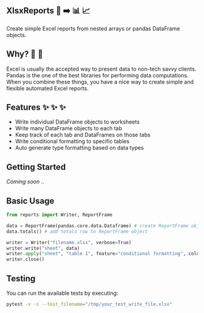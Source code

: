 ## XlsxReports  🐼 ➡️ 📊 📈

Create simple Excel reports from nested arrays or pandas DataFrame objects.

## Why? 🤔 💭 

Excel is usually the accepted way to present data to non-tech savvy clients. Pandas is the one of the best libraries for performing data computations. When you combine these things, you have a nice way to create simple and flexible automated Excel reports. 

## Features ✨ ✨ ✨

* Write individual DataFrame objects to worksheets
* Write many DataFrame objects to each tab
* Keep track of each tab and DataFrames on those tabs
* Write conditional formatting to specific tables
* Auto generate type formatting based on data types

## Getting Started 

_Coming soon .._

## Basic Usage 

```python
from reports import Writer, ReportFrame

data = ReportFrame(pandas.core.data.Dataframe) # create ReportFrame object
data.totals() # add totals row to ReportFrame object

writer = Writer("filename.xlsx", verbose=True)
writer.write("sheet", data)
writer.apply("sheet", "table 1", feature="conditional formatting", column="spend", type="data_bar")
writer.close()
```

## Testing 

You can run the available tests by executing:

```bash
pytest -v -s --test_filename="/tmp/your_test_write_file.xlsx"
```


